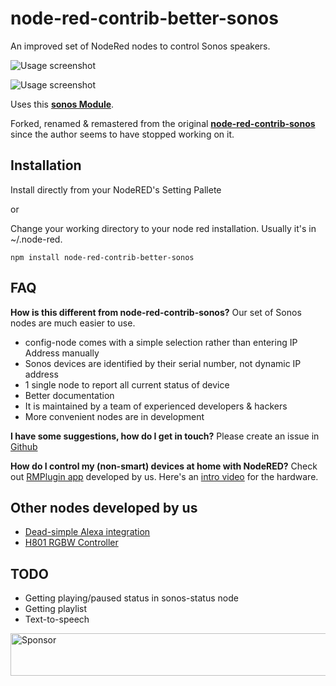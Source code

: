 # node-red-contrib-better-sonos

An improved set of NodeRed nodes to control Sonos speakers.

![Usage screenshot](https://raw.githubusercontent.com/originallyus/node-red-contrib-better-sonos/master/screenshot.png "Screenshot")

![Usage screenshot](https://raw.githubusercontent.com/originallyus/node-red-contrib-better-sonos/master/screenshot_config.png "Screenshot")

Uses this [**sonos Module**](https://github.com/bencevans/node-sonos).

Forked, renamed & remastered from the original [**node-red-contrib-sonos**](https://github.com/shbert/node-red-contrib-sonos) since the author seems to have stopped working on it.


## Installation

Install directly from your NodeRED's Setting Pallete

or

Change your working directory to your node red installation. Usually it's in ~/.node-red.

`npm install node-red-contrib-better-sonos`


## FAQ
**How is this different from node-red-contrib-sonos?**
Our set of Sonos nodes are much easier to use. 
 *  config-node comes with a simple selection rather than entering IP Address manually
 *  Sonos devices are identified by their serial number, not dynamic IP address
 *  1 single node to report all current status of device
 *  Better documentation
 *  It is maintained by a team of experienced developers & hackers
 *  More convenient nodes are in development


**I have some suggestions, how do I get in touch?**
Please create an issue in [Github](https://github.com/originallyus/node-red-contrib-better-sonos/issues)

**How do I control my (non-smart) devices at home with NodeRED?**
Check out [RMPlugin app](https://play.google.com/store/apps/details?id=us.originally.tasker&hl=en) developed by us. Here's an [intro video](https://www.youtube.com/watch?v=QUKYKhK57sc) for the hardware.


## Other nodes developed by us
  * [Dead-simple Alexa integration](https://github.com/originallyus/node-red-contrib-better-sonos)
  * [H801 RGBW Controller](https://github.com/originallyus/node-red-contrib-h801)


## TODO
  * Getting playing/paused status in sonos-status node
  * Getting playlist
  * Text-to-speech


<a target='_blank' rel='nofollow' href='https://app.codesponsor.io/link/675K2XU83RpTxWJP4HRjD8mC/originallyus/node-red-contrib-better-sonos'>
  <img alt='Sponsor' width='888' height='68' src='https://app.codesponsor.io/embed/675K2XU83RpTxWJP4HRjD8mC/originallyus/node-red-contrib-better-sonos.svg' />
</a>